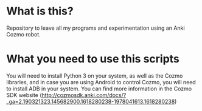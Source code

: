 # What is this?

Repository to leave all my programs and experimentation using an Anki Cozmo robot.

# What you need to use this scripts

You will need to install Python 3 on your system, as well as the Cozmo libraries, and in case you are using Android to control Cozmo, you will need to install ADB in your system. You can find more information in the Cozmo SDK website (http://cozmosdk.anki.com/docs/?_ga=2.190321323.145682900.1618280238-1978041613.1618280238)

